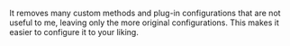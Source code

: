 It removes many custom methods and plug-in configurations that are not useful to me, leaving only the more original configurations. This makes it easier to configure it to your liking.

